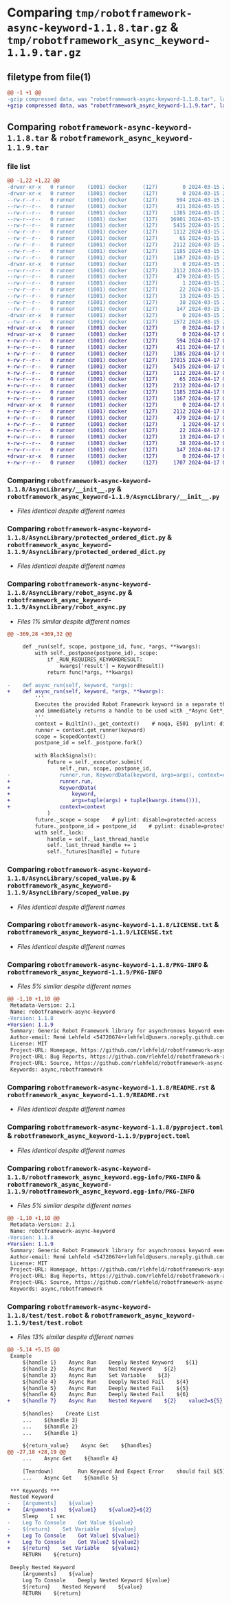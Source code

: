 # Comparing `tmp/robotframework-async-keyword-1.1.8.tar.gz` & `tmp/robotframework_async_keyword-1.1.9.tar.gz`

## filetype from file(1)

```diff
@@ -1 +1 @@
-gzip compressed data, was "robotframework-async-keyword-1.1.8.tar", last modified: Fri Mar 15 21:18:51 2024, max compression
+gzip compressed data, was "robotframework_async_keyword-1.1.9.tar", last modified: Wed Apr 17 09:10:46 2024, max compression
```

## Comparing `robotframework-async-keyword-1.1.8.tar` & `robotframework_async_keyword-1.1.9.tar`

### file list

```diff
@@ -1,22 +1,22 @@
-drwxr-xr-x   0 runner    (1001) docker     (127)        0 2024-03-15 21:18:51.567269 robotframework-async-keyword-1.1.8/
-drwxr-xr-x   0 runner    (1001) docker     (127)        0 2024-03-15 21:18:51.563269 robotframework-async-keyword-1.1.8/AsyncLibrary/
--rw-r--r--   0 runner    (1001) docker     (127)      594 2024-03-15 21:18:45.000000 robotframework-async-keyword-1.1.8/AsyncLibrary/__init__.py
--rw-r--r--   0 runner    (1001) docker     (127)      411 2024-03-15 21:18:51.000000 robotframework-async-keyword-1.1.8/AsyncLibrary/_version.py
--rw-r--r--   0 runner    (1001) docker     (127)     1385 2024-03-15 21:18:45.000000 robotframework-async-keyword-1.1.8/AsyncLibrary/protected_ordered_dict.py
--rw-r--r--   0 runner    (1001) docker     (127)    16901 2024-03-15 21:18:45.000000 robotframework-async-keyword-1.1.8/AsyncLibrary/robot_async.py
--rw-r--r--   0 runner    (1001) docker     (127)     5435 2024-03-15 21:18:45.000000 robotframework-async-keyword-1.1.8/AsyncLibrary/scoped_value.py
--rw-r--r--   0 runner    (1001) docker     (127)     1112 2024-03-15 21:18:45.000000 robotframework-async-keyword-1.1.8/LICENSE.txt
--rw-r--r--   0 runner    (1001) docker     (127)       65 2024-03-15 21:18:45.000000 robotframework-async-keyword-1.1.8/MANIFEST.in
--rw-r--r--   0 runner    (1001) docker     (127)     2112 2024-03-15 21:18:51.567269 robotframework-async-keyword-1.1.8/PKG-INFO
--rw-r--r--   0 runner    (1001) docker     (127)     1185 2024-03-15 21:18:45.000000 robotframework-async-keyword-1.1.8/README.rst
--rw-r--r--   0 runner    (1001) docker     (127)     1167 2024-03-15 21:18:45.000000 robotframework-async-keyword-1.1.8/pyproject.toml
-drwxr-xr-x   0 runner    (1001) docker     (127)        0 2024-03-15 21:18:51.567269 robotframework-async-keyword-1.1.8/robotframework_async_keyword.egg-info/
--rw-r--r--   0 runner    (1001) docker     (127)     2112 2024-03-15 21:18:51.000000 robotframework-async-keyword-1.1.8/robotframework_async_keyword.egg-info/PKG-INFO
--rw-r--r--   0 runner    (1001) docker     (127)      479 2024-03-15 21:18:51.000000 robotframework-async-keyword-1.1.8/robotframework_async_keyword.egg-info/SOURCES.txt
--rw-r--r--   0 runner    (1001) docker     (127)        1 2024-03-15 21:18:51.000000 robotframework-async-keyword-1.1.8/robotframework_async_keyword.egg-info/dependency_links.txt
--rw-r--r--   0 runner    (1001) docker     (127)       22 2024-03-15 21:18:51.000000 robotframework-async-keyword-1.1.8/robotframework_async_keyword.egg-info/requires.txt
--rw-r--r--   0 runner    (1001) docker     (127)       13 2024-03-15 21:18:51.000000 robotframework-async-keyword-1.1.8/robotframework_async_keyword.egg-info/top_level.txt
--rw-r--r--   0 runner    (1001) docker     (127)       38 2024-03-15 21:18:51.567269 robotframework-async-keyword-1.1.8/setup.cfg
--rw-r--r--   0 runner    (1001) docker     (127)      147 2024-03-15 21:18:45.000000 robotframework-async-keyword-1.1.8/setup.py
-drwxr-xr-x   0 runner    (1001) docker     (127)        0 2024-03-15 21:18:51.567269 robotframework-async-keyword-1.1.8/test/
--rw-r--r--   0 runner    (1001) docker     (127)     1572 2024-03-15 21:18:45.000000 robotframework-async-keyword-1.1.8/test/test.robot
+drwxr-xr-x   0 runner    (1001) docker     (127)        0 2024-04-17 09:10:46.348472 robotframework_async_keyword-1.1.9/
+drwxr-xr-x   0 runner    (1001) docker     (127)        0 2024-04-17 09:10:46.344472 robotframework_async_keyword-1.1.9/AsyncLibrary/
+-rw-r--r--   0 runner    (1001) docker     (127)      594 2024-04-17 09:10:40.000000 robotframework_async_keyword-1.1.9/AsyncLibrary/__init__.py
+-rw-r--r--   0 runner    (1001) docker     (127)      411 2024-04-17 09:10:45.000000 robotframework_async_keyword-1.1.9/AsyncLibrary/_version.py
+-rw-r--r--   0 runner    (1001) docker     (127)     1385 2024-04-17 09:10:40.000000 robotframework_async_keyword-1.1.9/AsyncLibrary/protected_ordered_dict.py
+-rw-r--r--   0 runner    (1001) docker     (127)    17015 2024-04-17 09:10:40.000000 robotframework_async_keyword-1.1.9/AsyncLibrary/robot_async.py
+-rw-r--r--   0 runner    (1001) docker     (127)     5435 2024-04-17 09:10:40.000000 robotframework_async_keyword-1.1.9/AsyncLibrary/scoped_value.py
+-rw-r--r--   0 runner    (1001) docker     (127)     1112 2024-04-17 09:10:40.000000 robotframework_async_keyword-1.1.9/LICENSE.txt
+-rw-r--r--   0 runner    (1001) docker     (127)       65 2024-04-17 09:10:40.000000 robotframework_async_keyword-1.1.9/MANIFEST.in
+-rw-r--r--   0 runner    (1001) docker     (127)     2112 2024-04-17 09:10:46.344472 robotframework_async_keyword-1.1.9/PKG-INFO
+-rw-r--r--   0 runner    (1001) docker     (127)     1185 2024-04-17 09:10:40.000000 robotframework_async_keyword-1.1.9/README.rst
+-rw-r--r--   0 runner    (1001) docker     (127)     1167 2024-04-17 09:10:40.000000 robotframework_async_keyword-1.1.9/pyproject.toml
+drwxr-xr-x   0 runner    (1001) docker     (127)        0 2024-04-17 09:10:46.344472 robotframework_async_keyword-1.1.9/robotframework_async_keyword.egg-info/
+-rw-r--r--   0 runner    (1001) docker     (127)     2112 2024-04-17 09:10:46.000000 robotframework_async_keyword-1.1.9/robotframework_async_keyword.egg-info/PKG-INFO
+-rw-r--r--   0 runner    (1001) docker     (127)      479 2024-04-17 09:10:46.000000 robotframework_async_keyword-1.1.9/robotframework_async_keyword.egg-info/SOURCES.txt
+-rw-r--r--   0 runner    (1001) docker     (127)        1 2024-04-17 09:10:46.000000 robotframework_async_keyword-1.1.9/robotframework_async_keyword.egg-info/dependency_links.txt
+-rw-r--r--   0 runner    (1001) docker     (127)       22 2024-04-17 09:10:46.000000 robotframework_async_keyword-1.1.9/robotframework_async_keyword.egg-info/requires.txt
+-rw-r--r--   0 runner    (1001) docker     (127)       13 2024-04-17 09:10:46.000000 robotframework_async_keyword-1.1.9/robotframework_async_keyword.egg-info/top_level.txt
+-rw-r--r--   0 runner    (1001) docker     (127)       38 2024-04-17 09:10:46.348472 robotframework_async_keyword-1.1.9/setup.cfg
+-rw-r--r--   0 runner    (1001) docker     (127)      147 2024-04-17 09:10:40.000000 robotframework_async_keyword-1.1.9/setup.py
+drwxr-xr-x   0 runner    (1001) docker     (127)        0 2024-04-17 09:10:46.344472 robotframework_async_keyword-1.1.9/test/
+-rw-r--r--   0 runner    (1001) docker     (127)     1707 2024-04-17 09:10:40.000000 robotframework_async_keyword-1.1.9/test/test.robot
```

### Comparing `robotframework-async-keyword-1.1.8/AsyncLibrary/__init__.py` & `robotframework_async_keyword-1.1.9/AsyncLibrary/__init__.py`

 * *Files identical despite different names*

### Comparing `robotframework-async-keyword-1.1.8/AsyncLibrary/protected_ordered_dict.py` & `robotframework_async_keyword-1.1.9/AsyncLibrary/protected_ordered_dict.py`

 * *Files identical despite different names*

### Comparing `robotframework-async-keyword-1.1.8/AsyncLibrary/robot_async.py` & `robotframework_async_keyword-1.1.9/AsyncLibrary/robot_async.py`

 * *Files 1% similar despite different names*

```diff
@@ -369,28 +369,32 @@
 
     def _run(self, scope, postpone_id, func, *args, **kwargs):
         with self._postpone(postpone_id), scope:
             if _RUN_REQUIRES_KEYWORDRESULT:
                 kwargs['result'] = KeywordResult()
             return func(*args, **kwargs)
 
-    def async_run(self, keyword, *args):
+    def async_run(self, keyword, *args, **kwargs):
         '''
         Executes the provided Robot Framework keyword in a separate thread
         and immediately returns a handle to be used with _*Async Get*_
         '''
         context = BuiltIn()._get_context()    # noqa, E501  pylint: disable=protected-access
         runner = context.get_runner(keyword)
         scope = ScopedContext()
         postpone_id = self._postpone.fork()
 
         with BlockSignals():
             future = self._executor.submit(
                 self._run, scope, postpone_id,
-                runner.run, KeywordData(keyword, args=args), context=context
+                runner.run,
+                KeywordData(
+                    keyword,
+                    args=tuple(args) + tuple(kwargs.items())),
+                context=context
             )
         future._scope = scope    # pylint: disable=protected-access
         future._postpone_id = postpone_id    # pylint: disable=protected-access
         with self._lock:
             handle = self._last_thread_handle
             self._last_thread_handle += 1
             self._futures[handle] = future
```

### Comparing `robotframework-async-keyword-1.1.8/AsyncLibrary/scoped_value.py` & `robotframework_async_keyword-1.1.9/AsyncLibrary/scoped_value.py`

 * *Files identical despite different names*

### Comparing `robotframework-async-keyword-1.1.8/LICENSE.txt` & `robotframework_async_keyword-1.1.9/LICENSE.txt`

 * *Files identical despite different names*

### Comparing `robotframework-async-keyword-1.1.8/PKG-INFO` & `robotframework_async_keyword-1.1.9/PKG-INFO`

 * *Files 5% similar despite different names*

```diff
@@ -1,10 +1,10 @@
 Metadata-Version: 2.1
 Name: robotframework-async-keyword
-Version: 1.1.8
+Version: 1.1.9
 Summary: Generic Robot Framework library for asynchronous keyword execution
 Author-email: René Lehfeld <54720674+rlehfeld@users.noreply.github.com>
 License: MIT
 Project-URL: Homepage, https://github.com/rlehfeld/robotframework-async-keyword
 Project-URL: Bug Reports, https://github.com/rlehfeld/robotframework-async-keyword/issues
 Project-URL: Source, https://github.com/rlehfeld/robotframework-async-keyword/
 Keywords: async,robotframework
```

### Comparing `robotframework-async-keyword-1.1.8/README.rst` & `robotframework_async_keyword-1.1.9/README.rst`

 * *Files identical despite different names*

### Comparing `robotframework-async-keyword-1.1.8/pyproject.toml` & `robotframework_async_keyword-1.1.9/pyproject.toml`

 * *Files identical despite different names*

### Comparing `robotframework-async-keyword-1.1.8/robotframework_async_keyword.egg-info/PKG-INFO` & `robotframework_async_keyword-1.1.9/robotframework_async_keyword.egg-info/PKG-INFO`

 * *Files 5% similar despite different names*

```diff
@@ -1,10 +1,10 @@
 Metadata-Version: 2.1
 Name: robotframework-async-keyword
-Version: 1.1.8
+Version: 1.1.9
 Summary: Generic Robot Framework library for asynchronous keyword execution
 Author-email: René Lehfeld <54720674+rlehfeld@users.noreply.github.com>
 License: MIT
 Project-URL: Homepage, https://github.com/rlehfeld/robotframework-async-keyword
 Project-URL: Bug Reports, https://github.com/rlehfeld/robotframework-async-keyword/issues
 Project-URL: Source, https://github.com/rlehfeld/robotframework-async-keyword/
 Keywords: async,robotframework
```

### Comparing `robotframework-async-keyword-1.1.8/test/test.robot` & `robotframework_async_keyword-1.1.9/test/test.robot`

 * *Files 13% similar despite different names*

```diff
@@ -5,14 +5,15 @@
 Example
     ${handle 1}    Async Run    Deeply Nested Keyword    ${1}
     ${handle 2}    Async Run    Nested Keyword    ${2}
     ${handle 3}    Async Run    Set Variable    ${3}
     ${handle 4}    Async Run    Deeply Nested Fail    ${4}
     ${handle 5}    Async Run    Deeply Nested Fail    ${5}
     ${handle 6}    Async Run    Deeply Nested Fail    ${6}
+    ${handle 7}    Async Run    Nested Keyword    ${2}    value2=${5}
 
     ${handles}    Create List
     ...    ${handle 3}
     ...    ${handle 2}
     ...    ${handle 1}
 
     ${return_value}    Async Get    ${handles}
@@ -27,18 +28,19 @@
     ...    Async Get    ${handle 4}
 
     [Teardown]        Run Keyword And Expect Error    should fail ${5}
     ...    Async Get    ${handle 5}
 
 *** Keywords ***
 Nested Keyword
-    [Arguments]    ${value}
+    [Arguments]    ${value1}    ${value2}=${2}
     Sleep    1 sec
-    Log To Console    Got Value ${value}
-    ${return}    Set Variable    ${value}
+    Log To Console    Got Value1 ${value1}
+    Log To Console    Got Value2 ${value2}
+    ${return}    Set Variable    ${value1}
     RETURN    ${return}
 
 Deeply Nested Keyword
     [Arguments]    ${value}
     Log To Console    Deeply Nested Keyword ${value}
     ${return}    Nested Keyword    ${value}
     RETURN    ${return}
```

